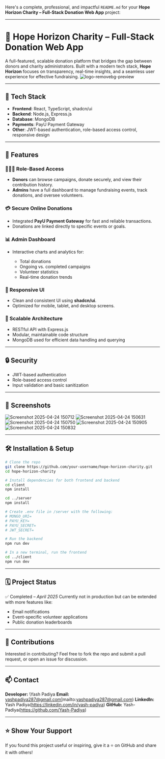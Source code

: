 Here's a complete, professional, and impactful `README.md` for your **Hope Horizon Charity – Full-Stack Donation Web App** project:

---

# 🌟 Hope Horizon Charity – Full-Stack Donation Web App

A full-featured, scalable donation platform that bridges the gap between donors and charity administrators. Built with a modern tech stack, **Hope Horizon** focuses on transparency, real-time insights, and a seamless user experience for effective fundraising.
![logo-removebg-preview](https://github.com/user-attachments/assets/f132ca47-e760-48a1-8199-6781426b8b3b)




---

## 🚀 Tech Stack

* **Frontend**: React, TypeScript, shadcn/ui
* **Backend**: Node.js, Express.js
* **Database**: MongoDB
* **Payments**: PayU Payment Gateway
* **Other**: JWT-based authentication, role-based access control, responsive design

---

## 🎯 Features

### 🧑‍🤝‍🧑 Role-Based Access

* **Donors** can browse campaigns, donate securely, and view their contribution history.
* **Admins** have a full dashboard to manage fundraising events, track donations, and oversee volunteers.

### 💳 Secure Online Donations

* Integrated **PayU Payment Gateway** for fast and reliable transactions.
* Donations are linked directly to specific events or goals.

### 📊 Admin Dashboard

* Interactive charts and analytics for:

  * Total donations
  * Ongoing vs. completed campaigns
  * Volunteer statistics
  * Real-time donation trends

### 📱 Responsive UI

* Clean and consistent UI using **shadcn/ui**.
* Optimized for mobile, tablet, and desktop screens.

### 🧱 Scalable Architecture

* RESTful API with Express.js
* Modular, maintainable code structure
* MongoDB used for efficient data handling and querying

---

## 🔒 Security

* JWT-based authentication
* Role-based access control
* Input validation and basic sanitization

---

## 📸 Screenshots
![Screenshot 2025-04-24 150712](https://github.com/user-attachments/assets/8e1c09de-953f-400b-9efb-3631d3411feb)
![Screenshot 2025-04-24 150631](https://github.com/user-attachments/assets/791fbab4-1033-4030-82a1-14aef2d95e35)
![Screenshot 2025-04-24 150750](https://github.com/user-attachments/assets/1be8b8ad-f14b-40bc-98b7-2d81132f429c)
![Screenshot 2025-04-24 150905](https://github.com/user-attachments/assets/c8ab2d2d-fa65-42b6-b97b-f28e13f8471a)
![Screenshot 2025-04-24 150832](https://github.com/user-attachments/assets/974d0ff2-87c6-4ab4-a3ab-1a96b7e08802)



---

## 🛠️ Installation & Setup

```bash
# Clone the repo
git clone https://github.com/your-username/hope-horizon-charity.git
cd hope-horizon-charity

# Install dependencies for both frontend and backend
cd client
npm install

cd ../server
npm install

# Create .env file in /server with the following:
# MONGO_URI=
# PAYU_KEY=
# PAYU_SECRET=
# JWT_SECRET=

# Run the backend
npm run dev

# In a new terminal, run the frontend
cd ../client
npm run dev
```

---

## 🗓️ Project Status

✅ Completed – *April 2025*
Currently not in production but can be extended with more features like:

* Email notifications
* Event-specific volunteer applications
* Public donation leaderboards

---

## 🤝 Contributions

Interested in contributing? Feel free to fork the repo and submit a pull request, or open an issue for discussion.

---

## 📫 Contact

**Developer:** \Yash Padiya
**Email:** yashpadiya287@gmail.com]mailto:yashpadiya287@gmail.com)
**LinkedIn:** Yash Padiya(https://linkedin.com/in/yash-padiya)
**GitHub:** Yash-Padiya(https://github.com/Yash-Padiya)

---

## ⭐️ Show Your Support

If you found this project useful or inspiring, give it a ⭐️ on GitHub and share it with others!


